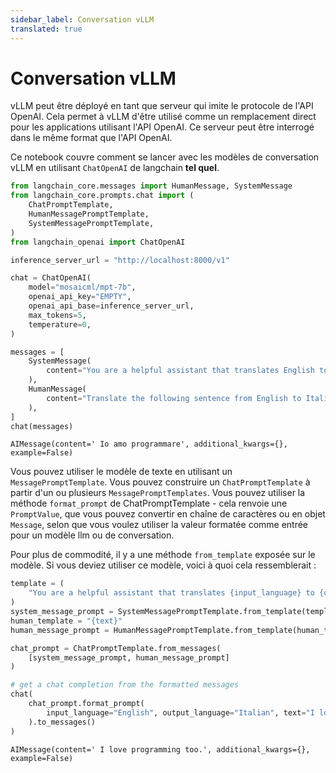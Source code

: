 ```yaml
---
sidebar_label: Conversation vLLM
translated: true
---
```


# Conversation vLLM

vLLM peut être déployé en tant que serveur qui imite le protocole de l'API OpenAI. Cela permet à vLLM d'être utilisé comme un remplacement direct pour les applications utilisant l'API OpenAI. Ce serveur peut être interrogé dans le même format que l'API OpenAI.

Ce notebook couvre comment se lancer avec les modèles de conversation vLLM en utilisant `ChatOpenAI` de langchain **tel quel**.

```python
from langchain_core.messages import HumanMessage, SystemMessage
from langchain_core.prompts.chat import (
    ChatPromptTemplate,
    HumanMessagePromptTemplate,
    SystemMessagePromptTemplate,
)
from langchain_openai import ChatOpenAI
```

```python
inference_server_url = "http://localhost:8000/v1"

chat = ChatOpenAI(
    model="mosaicml/mpt-7b",
    openai_api_key="EMPTY",
    openai_api_base=inference_server_url,
    max_tokens=5,
    temperature=0,
)
```

```python
messages = [
    SystemMessage(
        content="You are a helpful assistant that translates English to Italian."
    ),
    HumanMessage(
        content="Translate the following sentence from English to Italian: I love programming."
    ),
]
chat(messages)
```

```output
AIMessage(content=' Io amo programmare', additional_kwargs={}, example=False)
```

Vous pouvez utiliser le modèle de texte en utilisant un `MessagePromptTemplate`. Vous pouvez construire un `ChatPromptTemplate` à partir d'un ou plusieurs `MessagePromptTemplates`. Vous pouvez utiliser la méthode `format_prompt` de ChatPromptTemplate - cela renvoie une `PromptValue`, que vous pouvez convertir en chaîne de caractères ou en objet `Message`, selon que vous voulez utiliser la valeur formatée comme entrée pour un modèle llm ou de conversation.

Pour plus de commodité, il y a une méthode `from_template` exposée sur le modèle. Si vous deviez utiliser ce modèle, voici à quoi cela ressemblerait :

```python
template = (
    "You are a helpful assistant that translates {input_language} to {output_language}."
)
system_message_prompt = SystemMessagePromptTemplate.from_template(template)
human_template = "{text}"
human_message_prompt = HumanMessagePromptTemplate.from_template(human_template)
```

```python
chat_prompt = ChatPromptTemplate.from_messages(
    [system_message_prompt, human_message_prompt]
)

# get a chat completion from the formatted messages
chat(
    chat_prompt.format_prompt(
        input_language="English", output_language="Italian", text="I love programming."
    ).to_messages()
)
```

```output
AIMessage(content=' I love programming too.', additional_kwargs={}, example=False)
```
